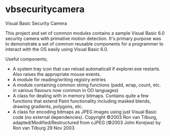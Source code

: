 # vbsecuritycamera
Visual Basic Security Camera

This project and set of common modules contains a sample Visual Basic 6.0 security camera with primative motion detection. It's primary purpose was to demonstrate a set of common reusable components for a programmer to interact with the OS easily using Visual Basic 6.0.

Useful components;
* A system tray icon that can reload automaticall if explorer.exe restarts. Also raises the appropriate mouse events.
* A module for reading/writing registry entries
* A module containing common string functions (padd, wrap, count, etc. in various flavours now common in OO languages)
* A class for dealing with in memory bitmaps. Contains quite a few functions that extend Paint functionality including masked blends, drawing gradients, polygons, etc.
* A class for encoding bitmaps as JPEG images using just Visual Basic code (no external dependencies). Copyright ©2003 Ron van Tilburg, adapted/Modified/Restructured from cJPEG (©2003 John Korejwa) by Ron van Tilburg 29 Nov 2003
